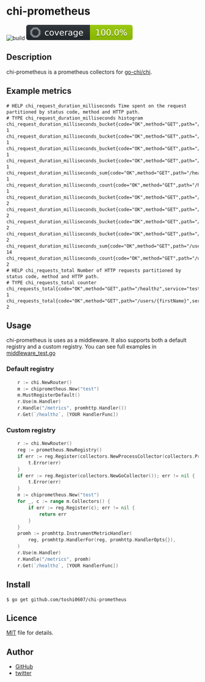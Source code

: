 # chi-prometheus
![build](https://github.com/toshi0607/chi-prometheus/actions/workflows/test.yml/badge.svg) ![coverage](coverage.svg)

## Description

chi-prometheus is a prometheus collectors for [go-chi/chi](https://github.com/go-chi/chi).

## Example metrics

```
# HELP chi_request_duration_milliseconds Time spent on the request partitioned by status code, method and HTTP path.
# TYPE chi_request_duration_milliseconds histogram
chi_request_duration_milliseconds_bucket{code="OK",method="GET",path="/healthz",service="test",le="300"} 1
chi_request_duration_milliseconds_bucket{code="OK",method="GET",path="/healthz",service="test",le="1200"} 1
chi_request_duration_milliseconds_bucket{code="OK",method="GET",path="/healthz",service="test",le="5000"} 1
chi_request_duration_milliseconds_bucket{code="OK",method="GET",path="/healthz",service="test",le="+Inf"} 1
chi_request_duration_milliseconds_sum{code="OK",method="GET",path="/healthz",service="test"} 1
chi_request_duration_milliseconds_count{code="OK",method="GET",path="/healthz",service="test"} 1
chi_request_duration_milliseconds_bucket{code="OK",method="GET",path="/users/{firstName}",service="test",le="300"} 2
chi_request_duration_milliseconds_bucket{code="OK",method="GET",path="/users/{firstName}",service="test",le="1200"} 2
chi_request_duration_milliseconds_bucket{code="OK",method="GET",path="/users/{firstName}",service="test",le="5000"} 2
chi_request_duration_milliseconds_bucket{code="OK",method="GET",path="/users/{firstName}",service="test",le="+Inf"} 2
chi_request_duration_milliseconds_sum{code="OK",method="GET",path="/users/{firstName}",service="test"} 14
chi_request_duration_milliseconds_count{code="OK",method="GET",path="/users/{firstName}",service="test"} 2
# HELP chi_requests_total Number of HTTP requests partitioned by status code, method and HTTP path.
# TYPE chi_requests_total counter
chi_requests_total{code="OK",method="GET",path="/healthz",service="test"} 1
chi_requests_total{code="OK",method="GET",path="/users/{firstName}",service="test"} 2
```

## Usage

chi-prometheus is uses as a middleware. It also supports both a default registry and a custom registry. You can see full examples in [middleware_test.go](middleware_test.go)

### Default registry

```go
    r := chi.NewRouter()
    m := chiprometheus.New("test")
    m.MustRegisterDefault()
    r.Use(m.Handler)
    r.Handle("/metrics", promhttp.Handler())
    r.Get(`/healthz`, [YOUR HandlerFunc])
```

### Custom registry

```go
    r := chi.NewRouter()
    reg := prometheus.NewRegistry()
    if err := reg.Register(collectors.NewProcessCollector(collectors.ProcessCollectorOpts{})); err != nil {
        t.Error(err)
    }
    if err := reg.Register(collectors.NewGoCollector()); err != nil {
        t.Error(err)
    }
    m := chiprometheus.New("test")
    for _, c := range m.Collectors() {
        if err := reg.Register(c); err != nil {
            return err
        }
    }
    promh := promhttp.InstrumentMetricHandler(
        reg, promhttp.HandlerFor(reg, promhttp.HandlerOpts{}),
    )
    r.Use(m.Handler)
    r.Handle("/metrics", promh)
    r.Get(`/healthz`, [YOUR HandlerFunc])
```

## Install

```console
$ go get github.com/toshi0607/chi-prometheus
```

## Licence

[MIT](LICENSE) file for details.

## Author

* [GitHub](https://github.com/toshi0607)
* [twitter](https://twitter.com/toshi0607)
